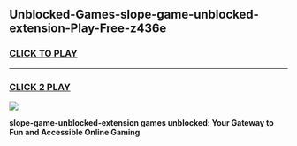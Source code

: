 
## Unblocked-Games-slope-game-unblocked-extension-Play-Free-z436e
<h3>
<a href="https://premium76.site?title=slope-game-unblocked-extension&ref=09A">CLICK TO PLAY</a></h3>
<hr>

<h3>
<a href="https://premium76.site?title=slope-game-unblocked-extension&ref=09A">CLICK 2 PLAY</a>
  
</h3>

<a href="https://premium76.site?title=slope-game-unblocked-extension&ref=09A"><img src="https://clearcache.store/games.png"></a>


**slope-game-unblocked-extension games unblocked: Your Gateway to Fun and Accessible Online Gaming**
